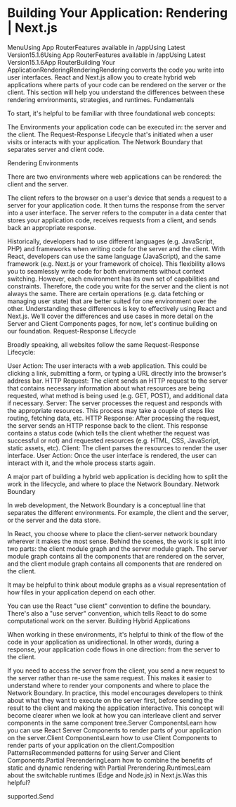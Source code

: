 # Building Your Application: Rendering | Next.js

<p>MenuUsing App RouterFeatures available in /appUsing Latest Version15.1.6Using App RouterFeatures available in /appUsing Latest Version15.1.6App RouterBuilding Your ApplicationRenderingRenderingRendering converts the code you write into user interfaces. React and Next.js allow you to create hybrid web applications where parts of your code can be rendered on the server or the client. This section will help you understand the differences between these rendering environments, strategies, and runtimes.
Fundamentals</p>
<p>To start, it's helpful to be familiar with three foundational web concepts:</p>
<p>The Environments your application code can be executed in: the server and the client.
The Request-Response Lifecycle that's initiated when a user visits or interacts with your application.
The Network Boundary that separates server and client code.</p>
<p>Rendering Environments</p>
<p>There are two environments where web applications can be rendered: the client and the server.</p>
<p>The client refers to the browser on a user's device that sends a request to a server for your application code. It then turns the response from the server into a user interface.
The server refers to the computer in a data center that stores your application code, receives requests from a client, and sends back an appropriate response.</p>
<p>Historically, developers had to use different languages (e.g. JavaScript, PHP) and frameworks when writing code for the server and the client. With React, developers can use the same language (JavaScript), and the same framework (e.g. Next.js or your framework of choice). This flexibility allows you to seamlessly write code for both environments without context switching.
However, each environment has its own set of capabilities and constraints. Therefore, the code you write for the server and the client is not always the same. There are certain operations (e.g. data fetching or managing user state) that are better suited for one environment over the other.
Understanding these differences is key to effectively using React and Next.js. We'll cover the differences and use cases in more detail on the Server and Client Components pages, for now, let's continue building on our foundation.
Request-Response Lifecycle</p>
<p>Broadly speaking, all websites follow the same Request-Response Lifecycle:</p>
<p>User Action: The user interacts with a web application. This could be clicking a link, submitting a form, or typing a URL directly into the browser's address bar.
HTTP Request: The client sends an HTTP request to the server that contains necessary information about what resources are being requested, what method is being used (e.g. GET, POST), and additional data if necessary.
Server: The server processes the request and responds with the appropriate resources. This process may take a couple of steps like routing, fetching data, etc.
HTTP Response: After processing the request, the server sends an HTTP response back to the client. This response contains a status code (which tells the client whether the request was successful or not) and requested resources (e.g. HTML, CSS, JavaScript, static assets, etc).
Client: The client parses the resources to render the user interface.
User Action: Once the user interface is rendered, the user can interact with it, and the whole process starts again.</p>
<p>A major part of building a hybrid web application is deciding how to split the work in the lifecycle, and where to place the Network Boundary.
Network Boundary</p>
<p>In web development, the Network Boundary is a conceptual line that separates the different environments. For example, the client and the server, or the server and the data store.</p>
<p>In React, you choose where to place the client-server network boundary wherever it makes the most sense.
Behind the scenes, the work is split into two parts: the client module graph and the server module graph. The server module graph contains all the components that are rendered on the server, and the client module graph contains all components that are rendered on the client.</p>
<p>It may be helpful to think about module graphs as a visual representation of how files in your application depend on each other.</p>
<p>You can use the React &quot;use client&quot; convention to define the boundary. There's also a &quot;use server&quot; convention, which tells React to do some computational work on the server.
Building Hybrid Applications</p>
<p>When working in these environments, it's helpful to think of the flow of the code in your application as unidirectional. In other words, during a response, your application code flows in one direction: from the server to the client.</p>
<p>If you need to access the server from the client, you send a new request to the server rather than re-use the same request. This makes it easier to understand where to render your components and where to place the Network Boundary.
In practice, this model encourages developers to think about what they want to execute on the server first, before sending the result to the client and making the application interactive.
This concept will become clearer when we look at how you can interleave client and server components in the same component tree.Server ComponentsLearn how you can use React Server Components to render parts of your application on the server.Client ComponentsLearn how to use Client Components to render parts of your application on the client.Composition PatternsRecommended patterns for using Server and Client Components.Partial PrerenderingLearn how to combine the benefits of static and dynamic rendering with Partial Prerendering.RuntimesLearn about the switchable runtimes (Edge and Node.js) in Next.js.Was this helpful?</p>
<p>supported.Send</p>
